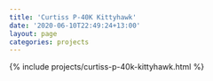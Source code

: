 ```yaml
---
title: 'Curtiss P-40K Kittyhawk'
date: '2020-06-10T22:49:24+13:00'
layout: page
categories: projects
---
```


{% include projects/curtiss-p-40k-kittyhawk.html %}

